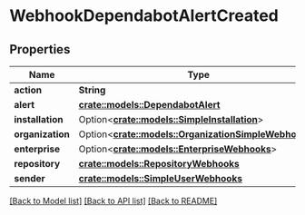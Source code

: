 # WebhookDependabotAlertCreated

## Properties

Name | Type | Description | Notes
------------ | ------------- | ------------- | -------------
**action** | **String** |  | 
**alert** | [**crate::models::DependabotAlert**](dependabot-alert.md) |  | 
**installation** | Option<[**crate::models::SimpleInstallation**](simple-installation.md)> |  | [optional]
**organization** | Option<[**crate::models::OrganizationSimpleWebhooks**](organization-simple-webhooks.md)> |  | [optional]
**enterprise** | Option<[**crate::models::EnterpriseWebhooks**](enterprise-webhooks.md)> |  | [optional]
**repository** | [**crate::models::RepositoryWebhooks**](repository-webhooks.md) |  | 
**sender** | [**crate::models::SimpleUserWebhooks**](simple-user-webhooks.md) |  | 

[[Back to Model list]](../README.md#documentation-for-models) [[Back to API list]](../README.md#documentation-for-api-endpoints) [[Back to README]](../README.md)



